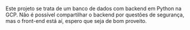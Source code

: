 Este projeto se trata de um banco de dados com backend em Python na GCP. Não é possível compartilhar o backend por questões de segurança, mas o front-end está aí, espero que seja de bom proveito.
